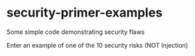 # security-primer-examples
Some simple code demonstrating security flaws

Enter an example of one of the 10 security risks (NOT Injection)
